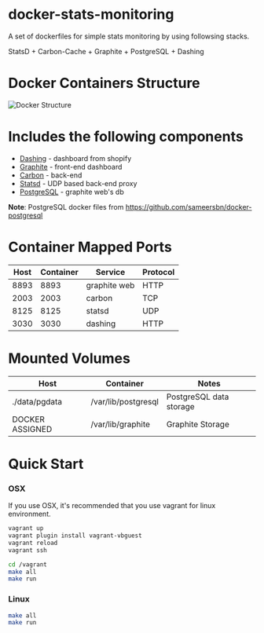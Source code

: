 # docker-stats-monitoring

A set of dockerfiles for simple stats monitoring by using followsing stacks.

StatsD + Carbon-Cache + Graphite + PostgreSQL + Dashing

# Docker Containers Structure
![Docker Structure](https://github.com/sangwonl/docker-stats-monitoring/blob/master/overview.png "Docker Structure")

# Includes the following components

* [Dashing](http://shopify.github.io/dashing/) - dashboard from shopify
* [Graphite](http://graphite.readthedocs.org/en/latest/) - front-end dashboard
* [Carbon](http://graphite.readthedocs.org/en/latest/carbon-daemons.html) - back-end
* [Statsd](https://github.com/etsy/statsd/wiki) - UDP based back-end proxy
* [PostgreSQL](http://www.postgresql.org/) - graphite web's db

**Note**: PostgreSQL docker files from https://github.com/sameersbn/docker-postgresql

# Container Mapped Ports

| Host | Container | Service           | Protocol |
| ---- | --------- | ----------------- | -------- |
| 8893 |      8893 | graphite web      | HTTP     |
| 2003 |      2003 | carbon            | TCP      |
| 8125 |      8125 | statsd            | UDP      |
| 3030 |      3030 | dashing           | HTTP     |

# Mounted Volumes

| Host              | Container                  | Notes                           |
| ----------------- | -------------------------- | ------------------------------- |
| ./data/pgdata     | /var/lib/postgresql        | PostgreSQL data storage         |
| DOCKER ASSIGNED   | /var/lib/graphite          | Graphite Storage                |


# Quick Start

### OSX

If you use OSX, it's recommended that you use vagrant for linux environment.

```sh
vagrant up
vagrant plugin install vagrant-vbguest
vagrant reload
vagrant ssh

cd /vagrant
make all
make run
```

### Linux

```sh
make all
make run
```
